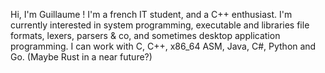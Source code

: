 Hi, I'm Guillaume ! I'm a french IT student, and a C++ enthusiast. I'm currently interested in system programming, executable and libraries file formats, lexers, parsers & co, and sometimes desktop application programming.
I can work with C, C++, x86_64 ASM, Java, C#, Python and Go. (Maybe Rust in a near future?)
